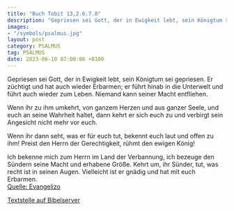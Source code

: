 ```yaml
---
title: "Buch Tobit 13,2.6.7.8"
description: "Gepriesen sei Gott, der in Ewigkeit lebt, sein Königtum sei gepriesen. Er züchtigt und hat auch wieder Erbarmen; er führt hinab in die Unterwelt und führt auch wieder zum Leben. Niemand kann seiner Macht entfliehen.  Wenn ihr zu ihm umkehrt, von ganzem Herzen und aus ganzer ...."
images:
- "/symbols/psalmus.jpg"
layout: post
category: PSALMUS
tag: PSALMUS
date: 2023-06-10 07:00:06 +0100
---
```

Gepriesen sei Gott, der in Ewigkeit lebt,
sein Königtum sei gepriesen.
Er züchtigt und hat auch wieder Erbarmen;
er führt hinab in die Unterwelt
und führt auch wieder zum Leben.
Niemand kann seiner Macht entfliehen.

Wenn ihr zu ihm umkehrt, von ganzem Herzen und aus ganzer Seele,
und euch an seine Wahrheit haltet,
dann kehrt er sich euch zu
und verbirgt sein Angesicht nicht mehr vor euch.<!--more-->

Wenn ihr dann seht, was er für euch tut,
bekennt euch laut und offen zu ihm!
Preist den Herrn der Gerechtigkeit,
rühmt den ewigen König!

Ich bekenne mich zum Herrn im Land der Verbannung,
ich bezeuge den Sündern seine Macht und erhabene Größe.
Kehrt um, ihr Sünder, tut, was recht ist in seinen Augen.
Vielleicht ist er gnädig und hat mit euch Erbarmen.<br>
[Quelle: Evangelizo](https://evangeliumtagfuertag.org/DE/gospel)

[Textstelle auf Bibelserver](https://www.bibleserver.com/EU/ps13,2.6.7.8)
